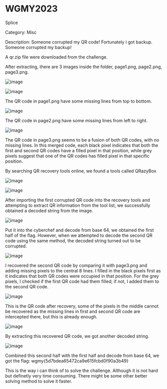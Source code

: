 # WGMY2023

Splice 

Category: Misc

Description: Someone corrupted my QR code! Fortunately i got backup. Someone corrupted my backup!

A qr.zip file were downloaded from the challenge.

After extracting, there are 3 images inside the folder, page1.png, page2.png, page3.png.

![image](https://github.com/Cheese-Of-Truth/WGMY2023/assets/145131434/63c9aa60-321f-4d42-8bbd-772066bd45f3)

![image](https://github.com/Cheese-Of-Truth/WGMY2023/assets/145131434/7be5292c-d15f-411a-9794-5cbe9cfd34d8)

The QR code in page1.png have some missing lines from top to bottom.

![image](https://github.com/Cheese-Of-Truth/WGMY2023/assets/145131434/ffef4de5-c0a2-4dfa-a0a7-fc5a99575845)

The QR code in page2.png have some missing lines from left to right.

![image](https://github.com/Cheese-Of-Truth/WGMY2023/assets/145131434/4877aa4d-a4f5-48a4-9077-d419f143f72d)

The QR code in page3.png seems to be a fusion of both QR codes, with no missing lines. In this merged code, each black pixel indicates that both the first and second QR codes have a filled pixel in that position, while grey pixels suggest that one of the QR codes has filled pixel in that specific position.

By searching QR recovery tools online, we found a tools called QRazyBox

![image](https://github.com/Cheese-Of-Truth/WGMY2023/assets/145131434/3ea3788c-6997-4830-9393-ac0a0f8e171b)

![image](https://github.com/Cheese-Of-Truth/WGMY2023/assets/145131434/8110dd53-cb35-4661-9c2a-f3976c4659af)

After importing the first corrupted QR code into the recovery tools and attempting to extract QR information from the tool list, we successfully obtained a decoded string from the image.

![image](https://github.com/Cheese-Of-Truth/WGMY2023/assets/145131434/154f9db6-9b8a-407b-8419-a893169d0ae2)

Put it into the cyberchef and decode from base 64, we obtained the first half of the flag. However, when we attempted to decode the second QR code using the same method, the decoded string turned out to be corrupted. 

![image](https://github.com/Cheese-Of-Truth/WGMY2023/assets/145131434/23523128-caa4-47eb-8055-bc21bcc2b2e7)

I recovered the second QR code by comparing it with page3.png and adding missing pixels to the central 8 lines. I filled in the black pixels first as it indicates that both QR codes were occupied in that position.  For the grey pixels, I checked if the first QR code had them filled; if not, I added them to the second QR code.

![image](https://github.com/Cheese-Of-Truth/WGMY2023/assets/145131434/9fff7e24-f4ce-430e-836c-f0e3bc25888d)

This is the QR code after recovery, some of the pixels in the middle cannot be recovered as the missing lines in first and second QR code are intercepted there, but this is already enough.

![image](https://github.com/Cheese-Of-Truth/WGMY2023/assets/145131434/5e054180-3639-41b9-8205-2126ea572e7a)

By extracting this recovered QR code, we got another decoded string. 

![image](https://github.com/Cheese-Of-Truth/WGMY2023/assets/145131434/37170e98-c687-4d44-a1ad-f281df1451be)

Combined this second half with the first half and decode from base 64, we got the flag: wgmy{5d7bdea65472ca9e615fcbd0f90a3b49}

This is the way i can think of to solve the challenge. Although it is not hard but definetly very time consuming. There might be some other better solving method to solve it faster.
